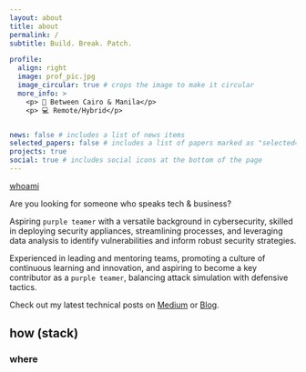 ```yaml
---
layout: about
title: about
permalink: /
subtitle: Build. Break. Patch.

profile:
  align: right
  image: prof_pic.jpg
  image_circular: true # crops the image to make it circular
  more_info: >
    <p> 📍 Between Cairo & Manila</p>
    <p> 💻 Remote/Hybrid</p>


news: false # includes a list of news items
selected_papers: false # includes a list of papers marked as "selected={true}"
projects: true
social: true # includes social icons at the bottom of the page
---
```


<a href='#'>whoami</a>

Are you looking for someone who speaks tech & business?

Aspiring `purple teamer` with a versatile background in cybersecurity, skilled in deploying security appliances, streamlining processes, and leveraging data analysis to identify vulnerabilities and inform robust security strategies.

Experienced in leading and mentoring teams, promoting a culture of continuous learning and innovation, and aspiring to become a key contributor as a `purple teamer`, balancing attack simulation with defensive tactics.


Check out my latest technical posts on [Medium](https://medium.com/@shereenvf) or [Blog](https://svf97.github.io/blog/).


## how (stack)


### where
 <!-- include other platforms -->


<!-- Write your biography here. Tell the world about yourself. Link to your favorite [subreddit](http://reddit.com). You can put a picture in, too. The code is already in, just name your picture `prof_pic.jpg` and put it in the `img/` folder.

Put your address / P.O. box / other info right below your picture. You can also disable any of these elements by editing `profile` property of the YAML header of your `_pages/about.md`. Edit `_bibliography/papers.bib` and Jekyll will render your [publications page](/al-folio/publications/) automatically.

Link to your social media connections, too. This theme is set up to use [Font Awesome icons](https://fontawesome.com/) and [Academicons](https://jpswalsh.github.io/academicons/), like the ones below. Add your Facebook, Twitter, LinkedIn, Google Scholar, or just disable all of them. -->
